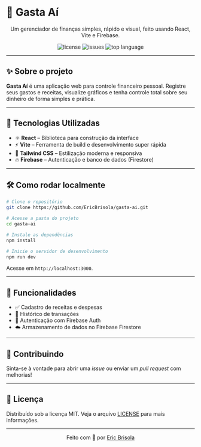 # 💸 Gasta Aí

<p align="center">
  Um gerenciador de finanças simples, rápido e visual, feito usando React, Vite e Firebase.
</p>

<p align="center">
  <img src="https://img.shields.io/github/license/EricBrisola/gasta-ai?style=for-the-badge" alt="license" />
  <img src="https://img.shields.io/github/issues/EricBrisola/gasta-ai?style=for-the-badge" alt="issues" />
  <img src="https://img.shields.io/github/languages/top/EricBrisola/gasta-ai?style=for-the-badge" alt="top language" />
</p>

---

## ✨ Sobre o projeto

**Gasta Aí** é uma aplicação web para controle financeiro pessoal. Registre seus gastos e receitas, visualize gráficos e tenha controle total sobre seu dinheiro de forma simples e prática.

---

## 🚀 Tecnologias Utilizadas

- ⚛️ **React** – Biblioteca para construção da interface
- ⚡ **Vite** – Ferramenta de build e desenvolvimento super rápida
- 🎨 **Tailwind CSS** – Estilização moderna e responsiva
- 🔥 **Firebase** – Autenticação e banco de dados (Firestore)

---

## 🛠️ Como rodar localmente

```bash
# Clone o repositório
git clone https://github.com/EricBrisola/gasta-ai.git

# Acesse a pasta do projeto
cd gasta-ai

# Instale as dependências
npm install

# Inicie o servidor de desenvolvimento
npm run dev
```

Acesse em `http://localhost:3000`.

---

## 🧠 Funcionalidades

- ✅ Cadastro de receitas e despesas
- 🧾 Histórico de transações
- 🔐 Autenticação com Firebase Auth
- ☁️ Armazenamento de dados no Firebase Firestore

---

## 🤝 Contribuindo

Sinta-se à vontade para abrir uma _issue_ ou enviar um _pull request_ com melhorias!

---

## 📄 Licença

Distribuído sob a licença MIT. Veja o arquivo [LICENSE](LICENSE) para mais informações.

---

<p align="center">
  Feito com 💙 por <a href="https://github.com/EricBrisola">Eric Brisola</a>
</p>
